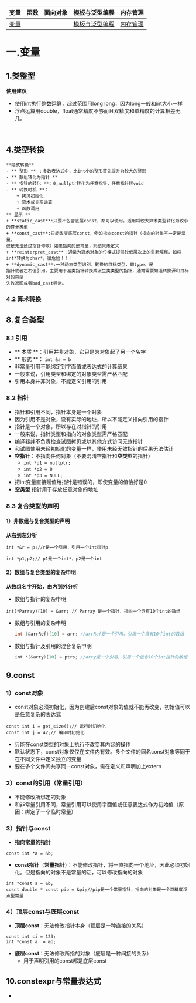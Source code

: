 |**变量**|**函数**|**面向对象**|**模板与泛型编程**|**内存管理**|
|:--:|:--:|:--:|:--:|:--:|
|[变量](#ch1)<br>|||[模板与泛型编程](#ch2)<br>|[内存管理](#ch3)<br>|

# 一.变量

## 1.类整型

**使用建议**
* 使用int执行整数运算，超过范围用long long，因为long一般和int大小一样
* 浮点运算用double，float通常精度不够而且双精度和单精度的计算相差无几。

<br>

## 4.类型转换
    **隐式转换**
    - ** 整形 ** ：多数表达式中，比int小的整形首先提升为较大的整形
    - ** 数组转化为指针 **
    - ** 指针的转化 **：0,nullptr转化为任意指针，任意指针转void
    - ** 转换时机 **：
        + 拷贝初始化
        + 算术或关系运算
        + 函数调用
    ** 显示 **
    + **static_cast**:只要不包含底层const，都可以使用。适用将较大算术类型转化为较小的算术类型
    + **const_cast**:只能改变底层const，例如指向const的指针（指向的对象不一定是常量，
    但是无法通过指针修改）如果指向的是常量，则结果未定义
    + **reinterpret_cast**：通常为算术对象的位模式提供较低层次上的重新解释。如将
    int*转换为char*。很危险！！！
    + **dynamic_cast**:一种动态类型识别。转换的目标类型，即type，是
    指针或者左右值引用，主要用于基类指针转换成派生类类型的指针，通常需要知道转换源和目标对的类型
    失败返回或者bad_cast异常。

### 4.2 算术转换

## 8.复合类型
### 8.1 引用
* ** 本质 **：引用并非对象，它只是为对象起了另一个名字
* ** 形式 **： `int &a = b`
* 非常量引用不能绑定到字面值或表达式的计算结果
* 一般来说，引用类型和绑定的对象类型需严格匹配
* 引用本身并非对象，不能定义引用的引用

### 8.2 指针
* 指针和引用不同，指针本身是一个对象
* 因为引用不是对象，没有实际的地址，所以不能定义指向引用的指针
* 指针是一个对象，所以存在对指针的引用
* 一般来说，指针类型和指向的对象类型需严格匹配
* 编译器并不负责检查试图拷贝或以其他方式访问无效指针
* 和试图使用未经初始化的变量一样，使用未经无效指针的后果无法估计
* **空指针**：不指向任何对象（不要混淆空指针和**空类型**的指针）
    * `int *p1 = nullptr;`
    * `int *p2 = 0`
    * `int *p3 = NULL;`
* 把int变量直接赋值给指针是错误的，即使变量的值恰好是0
* **空类型** 指针用于存放任意对象的地址

### 8.3 复合类型的声明
#### 1）非数组与复合类型的声明
**从右到左分析**

```
int *&r = p;//r是一个引用，引用一个int指针p
```
```
int *p1,p2;// p1是一个int*，p2是一个int
```

#### 2）数组与复合类型的复杂申明
**从数组名字开始，由内到外分析**

* 数组与指针的复杂申明
```
int(*Parray)[10] = &arr; // Parray 是一个指针，指向一个含有10个int的数组
```
* 数组与引用的复杂申明
    ```c++
    int (&arrRef)[10] = arr; //arrRef是一个引用，引用一个含有10个int的数组
    ```
* 数组与指针及引用的混合复杂申明
    ```c++
    ​int *(&arry)[10] = ptrs; //arry是一个引用，引用一个包含10个int指针的数组
    ```
## 9.const
### 1）const对象
* const对象必须初始化，因为创建后const对象的值就不能再改变，初始值可以是任意复杂的表达式
```
const int i = get_size();// 运行时初始化
const int j = 42;// 编译时初始化
```
* 只能在const类型的对象上执行不改变其内容的操作
* 默认状态下，const对象仅仅在文件内有效。多个文件的同名const对象等同于在不同文件中定义独立的变量
* 要在多个文件间共享同一const对象，需在定义和声明加上extern

### 2）const的引用（常量引用）
* 不能修改所绑定的对象
* 和非常量引用不同，常量引用可以使用字面值或任意表达式作为初始值（原因：绑定了一个临时常量）

### 3）指针与const
* **指向常量的指针**
```
const int *a = &b;
```
* **const指针**（**常量指针**）：不能修改指针，将一直指向一个地址，因此必须初始化。但是指向的对象不是常量的话，可以修改指向的对象
```
int *const a = &b;
cosnt double * const pip = &pi;//pip是一个常量指针，指向的对象是一个双精度浮点型常量
```

### 4）顶层const与底层const
* **顶层const**：无法修改指针本身（顶层是一种直接的关系）
```
const int ci = 123;
int *const a  = &b;
```
* **底层const**：无法修改所指的对象（底层是一种间接的关系）
    * 用于声明引用的const都是底层const

## 10.constexpr与常量表达式
*

